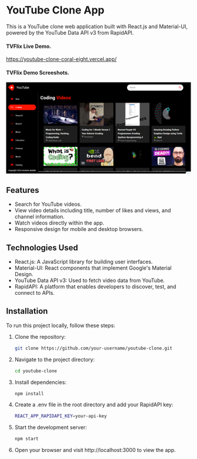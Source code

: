 # YouTube Clone App


This is a YouTube clone web application built with React.js and Material-UI, powered by the YouTube Data API v3 from RapidAPI.

#### TVFlix Live Demo.
https://youtube-clone-coral-eight.vercel.app/

#### TVFlix Demo Screeshots.

![TVFlix Logo](./youtube-screenshot-2.png)
## Features

- Search for YouTube videos.
- View video details including title, number of likes and views, and channel information.
- Watch videos directly within the app.
- Responsive design for mobile and desktop browsers.

## Technologies Used

- React.js: A JavaScript library for building user interfaces.
- Material-UI: React components that implement Google's Material Design.
- YouTube Data API v3: Used to fetch video data from YouTube.
- RapidAPI: A platform that enables developers to discover, test, and connect to APIs.

## Installation

To run this project locally, follow these steps:

1. Clone the repository:
   ```bash
   git clone https://github.com/your-username/youtube-clone.git
   ```
2. Navigate to the project directory:

   ```bash
   cd youtube-clone
   ```
3. Install dependencies:

   ```bash
   npm install
   ```
4. Create a .env file in the root directory and add your RapidAPI key:
   ```bash
   REACT_APP_RAPIDAPI_KEY=your-api-key
   ```
5. Start the development server:
   ```bash
   npm start
   ```
6. Open your browser and visit http://localhost:3000 to view the app.
